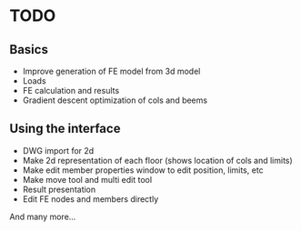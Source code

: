 # TODO

## Basics
* Improve generation of FE model from 3d model
* Loads
* FE calculation and results
* Gradient descent optimization of cols and beems

## Using the interface
* DWG import for 2d
* Make 2d representation of each floor (shows location of cols and limits)
* Make edit member properties window to edit position, limits, etc
* Make move tool and multi edit tool
* Result presentation
* Edit FE nodes and members directly

And many more...